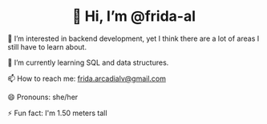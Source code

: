 <h1 align="center">  👋 Hi, I’m @frida-al </h1>

👀 I’m interested in backend development, yet I think there are a lot of areas I still have to learn about.

🌱 I’m currently learning SQL and data structures.

📫 How to reach me: frida.arcadialv@gmail.com

😄 Pronouns: she/her

⚡ Fun fact: I'm 1.50 meters tall

<!---
frida-al/frida-al is a ✨ special ✨ repository because its `README.md` (this file) appears on your GitHub profile.
You can click the Preview link to take a look at your changes.
--->
